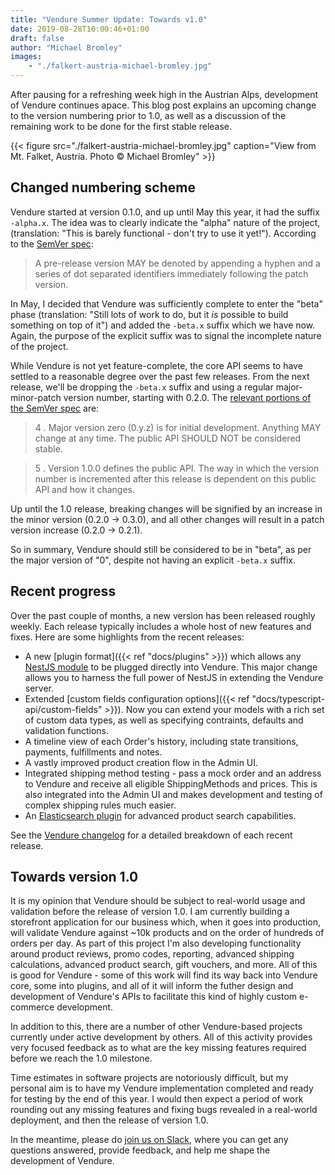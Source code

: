 ```yaml
---
title: "Vendure Summer Update: Towards v1.0"
date: 2019-08-28T10:00:46+01:00
draft: false
author: "Michael Bromley"
images: 
    - "./falkert-austria-michael-bromley.jpg"
---
```


After pausing for a refreshing week high in the Austrian Alps, development of Vendure continues apace. This blog post explains an upcoming change to the version numbering prior to 1.0, as well as a discussion of the remaining work to be done for the first stable release.

{{< figure src="./falkert-austria-michael-bromley.jpg" caption="View from Mt. Falket, Austria. Photo © Michael Bromley" >}}

## Changed numbering scheme

Vendure started at version 0.1.0, and up until May this year, it had the suffix `-alpha.x`. The idea was to clearly indicate the "alpha" nature of the project, (translation: "This is barely functional - don't try to use it yet!"). According to the [SemVer spec](https://semver.org/):

> A pre-release version MAY be denoted by appending a hyphen and a series of dot separated identifiers immediately following the patch version. 

In May, I decided that Vendure was sufficiently complete to enter the "beta" phase (translation: "Still lots of work to do, but it *is* possible to build something on top of it") and added the `-beta.x` suffix which we have now. Again, the purpose of the explicit suffix was to signal the incomplete nature of the project.

While Vendure is not yet feature-complete, the core API seems to have settled to a reasonable degree over the past few releases. From the next release, we'll be dropping the `-beta.x` suffix and using a regular major-minor-patch version number, starting with 0.2.0. The [relevant portions of the SemVer spec](https://semver.org/#spec-item-4) are:

> 4 . Major version zero (0.y.z) is for initial development. Anything MAY change at any time. The public API SHOULD NOT be considered stable.

> 5 . Version 1.0.0 defines the public API. The way in which the version number is incremented after this release is dependent on this public API and how it changes.

Up until the 1.0 release, breaking changes will be signified by an increase in the minor version (0.2.0 -> 0.3.0), and all other changes will result in a patch version increase (0.2.0 -> 0.2.1).

So in summary, Vendure should still be considered to be in "beta", as per the major version of "0", despite not having an explicit `-beta.x` suffix. 

## Recent progress

Over the past couple of months, a new version has been released roughly weekly. Each release typically includes a whole host of new features and fixes. Here are some highlights from the recent releases:

* A new [plugin format]({{< ref "docs/plugins" >}}) which allows any [NestJS module](https://docs.nestjs.com/modules) to be plugged directly into Vendure. This major change allows you to harness the full power of NestJS in extending the Vendure server.
* Extended [custom fields configuration options]({{< ref "docs/typescript-api/custom-fields" >}}). Now you can extend your models with a rich set of custom data types, as well as specifying contraints, defaults and validation functions.
* A timeline view of each Order's history, including state transitions, payments, fulfillments and notes.
* A vastly improved product creation flow in the Admin UI.
* Integrated shipping method testing - pass a mock order and an address to Vendure and receive all eligible ShippingMethods and prices. This is also integrated into the Admin UI and makes development and testing of complex shipping rules much easier.  
* An [Elasticsearch plugin](https://www.vendure.io/docs/plugins/elasticsearch-plugin/) for advanced product search capabilities.

See the [Vendure changelog](https://github.com/vendure-ecommerce/vendure/blob/master/CHANGELOG.md) for a detailed breakdown of each recent release.

## Towards version 1.0

It is my opinion that Vendure should be subject to real-world usage and validation before the release of version 1.0. I am currently building a storefront application for our business which, when it goes into production, will validate Vendure against ~10k products and on the order of hundreds of orders per day. As part of this project I'm also developing functionality around product reviews, promo codes, reporting, advanced shipping calculations, advanced product search, gift vouchers, and more. All of this is good for Vendure - some of this work will find its way back into Vendure core, some into plugins, and all of it will inform the futher design and development of Vendure's APIs to facilitate this kind of highly custom e-commerce development.

In addition to this, there are a number of other Vendure-based projects currently under active development by others. All of this activity provides very focused feedback as to what are the key missing features required before we reach the 1.0 milestone.

Time estimates in software projects are notoriously difficult, but my personal aim is to have my Vendure implementation completed and ready for testing by the end of this year. I would then expect a period of work rounding out any missing features and fixing bugs revealed in a real-world deployment, and then the release of version 1.0.

In the meantime, please do [join us on Slack](https://join.slack.com/t/vendure-ecommerce/shared_invite/enQtNzA1NTcyMDY3NTg0LTMzZGQzNDczOWJiMTU2YjAyNWJlMzdmZGE3ZDY5Y2RjMGYxZWNlYTI4NmU4Y2Q1MDNlYzE4MzQ5ODcyYTdmMGU), where you can get any questions answered, provide feedback, and help me shape the development of Vendure.
